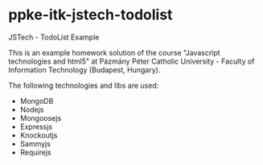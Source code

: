 ppke-itk-jstech-todolist
========================

JSTech - TodoList Example

This is an example homework solution of the course "Javascript technologies and html5" at Pázmány Péter 
Catholic University - Faculty of Information Technology (Budapest, Hungary).  

The following technologies and libs are used:
* MongoDB
* Nodejs
* Mongoosejs
* Expressjs
* Knockoutjs
* Sammyjs
* Requirejs
